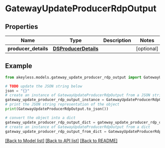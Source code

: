 # GatewayUpdateProducerRdpOutput


## Properties

Name | Type | Description | Notes
------------ | ------------- | ------------- | -------------
**producer_details** | [**DSProducerDetails**](DSProducerDetails.md) |  | [optional] 

## Example

```python
from akeyless.models.gateway_update_producer_rdp_output import GatewayUpdateProducerRdpOutput

# TODO update the JSON string below
json = "{}"
# create an instance of GatewayUpdateProducerRdpOutput from a JSON string
gateway_update_producer_rdp_output_instance = GatewayUpdateProducerRdpOutput.from_json(json)
# print the JSON string representation of the object
print(GatewayUpdateProducerRdpOutput.to_json())

# convert the object into a dict
gateway_update_producer_rdp_output_dict = gateway_update_producer_rdp_output_instance.to_dict()
# create an instance of GatewayUpdateProducerRdpOutput from a dict
gateway_update_producer_rdp_output_from_dict = GatewayUpdateProducerRdpOutput.from_dict(gateway_update_producer_rdp_output_dict)
```
[[Back to Model list]](../README.md#documentation-for-models) [[Back to API list]](../README.md#documentation-for-api-endpoints) [[Back to README]](../README.md)


